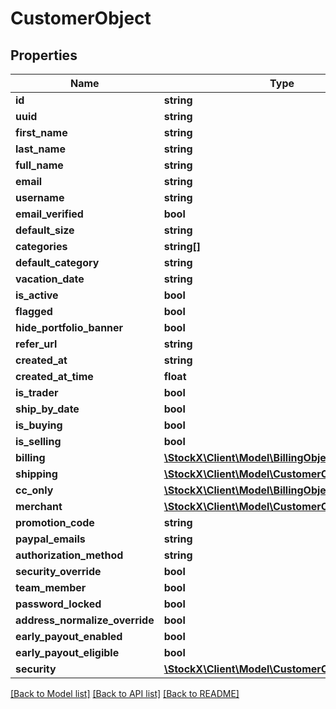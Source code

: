# CustomerObject

## Properties
Name | Type | Description | Notes
------------ | ------------- | ------------- | -------------
**id** | **string** |  | [optional] 
**uuid** | **string** |  | [optional] 
**first_name** | **string** |  | [optional] 
**last_name** | **string** |  | [optional] 
**full_name** | **string** |  | [optional] 
**email** | **string** |  | [optional] 
**username** | **string** |  | [optional] 
**email_verified** | **bool** |  | [optional] 
**default_size** | **string** |  | [optional] 
**categories** | **string[]** |  | [optional] 
**default_category** | **string** |  | [optional] 
**vacation_date** | **string** |  | [optional] 
**is_active** | **bool** |  | [optional] 
**flagged** | **bool** |  | [optional] 
**hide_portfolio_banner** | **bool** |  | [optional] 
**refer_url** | **string** |  | [optional] 
**created_at** | **string** |  | [optional] 
**created_at_time** | **float** |  | [optional] 
**is_trader** | **bool** |  | [optional] 
**ship_by_date** | **bool** |  | [optional] 
**is_buying** | **bool** |  | [optional] 
**is_selling** | **bool** |  | [optional] 
**billing** | [**\StockX\Client\Model\BillingObject**](BillingObject.md) |  | [optional] 
**shipping** | [**\StockX\Client\Model\CustomerObjectShipping**](CustomerObjectShipping.md) |  | [optional] 
**cc_only** | [**\StockX\Client\Model\BillingObject**](BillingObject.md) |  | [optional] 
**merchant** | [**\StockX\Client\Model\CustomerObjectMerchant**](CustomerObjectMerchant.md) |  | [optional] 
**promotion_code** | **string** |  | [optional] 
**paypal_emails** | **string** |  | [optional] 
**authorization_method** | **string** |  | [optional] 
**security_override** | **bool** |  | [optional] 
**team_member** | **bool** |  | [optional] 
**password_locked** | **bool** |  | [optional] 
**address_normalize_override** | **bool** |  | [optional] 
**early_payout_enabled** | **bool** |  | [optional] 
**early_payout_eligible** | **bool** |  | [optional] 
**security** | [**\StockX\Client\Model\CustomerObjectSecurity**](CustomerObjectSecurity.md) |  | [optional] 

[[Back to Model list]](../README.md#documentation-for-models) [[Back to API list]](../README.md#documentation-for-api-endpoints) [[Back to README]](../README.md)



